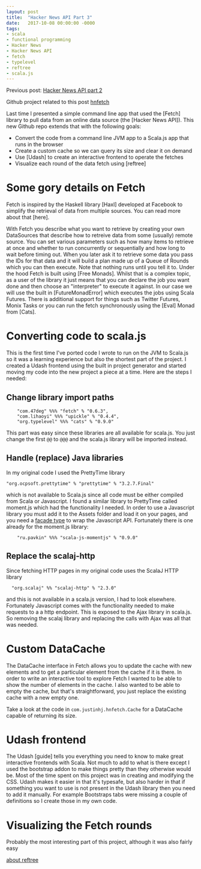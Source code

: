 ```yaml
---
layout: post
title:  "Hacker News API Part 3"
date:   2017-10-08 00:00:00 -0000
tags:
- scala
- functional programming
- Hacker News
- Hacker News API
- fetch
- typelevel
- reftree
- scala.js
---
```


Previous post: [Hacker News API part 2](/2017-07-30-hacker-news-api-2.html)

Github project related to this post [hnfetch](https://github.com/justinhj/hnfetchjs)

Last time I presented a simple command line app that used the [Fetch] library to pull data from an online data source (the [Hacker News API]). This new Github repo extends that with the following goals:

- Convert the code from a command line JVM app to a Scala.js app that runs in the browser
- Create a custom cache so we can query its size and clear it on demand
- Use [Udash] to create an interactive frontend to operate the fetches
- Visualize each round of the data fetch using [reftree]

# Some gory details on Fetch

Fetch is inspired by the Haskell library [Haxl] developed at Facebook to simplify the retrieval of data from multiple sources. You can read more about that [here].

With Fetch you describe what you want to retrieve by creating your own DataSources that describe how to retreive data from some (usually) remote source. You can set various parameters such as how many items to retrieve at once and whether to run concurrently or sequentially and how long to wait before timing out. When you later ask it to retrieve some data you pass the IDs for that data and it will build a plan made up of a Queue of Rounds which you can then execute. Note that nothing runs until you tell it to. Under the hood Fetch is built using [Free Monads]. Whilst that is a complex topic, as a user of the library it just means that you can declare the job you want done and then choose an "interpreter" to execute it against. In our case we will use the built in [FutureMonadError] which executes the jobs using Scala Futures. There is additional support for things such as Twitter Futures, Monix Tasks or you can run the fetch synchronously using the [Eval] Monad from [Cats].

# Converting code to scala.js

This is the first time I've ported code I wrote to run on the JVM to Scala.js so it was a learning experience but also the shortest part of the project. I created a Udash frontend using the built in project generator and started moving my code into the new project a piece at a time. Here are the steps I needed:

## Change library import paths

```
    "com.47deg" %%% "fetch" % "0.6.3",
    "com.lihaoyi" %%% "upickle" % "0.4.4",
    "org.typelevel" %%% "cats" % "0.9.0"
```

This part was easy since these libraries are all available for scala.js. You just change the first `@@` to `@@@` and the scala.js library will be imported instead.

## Handle (replace) Java libraries

In my original code I used the PrettyTime library

```
"org.ocpsoft.prettytime" % "prettytime" % "3.2.7.Final"
```

which is not available to Scala.js since all code must be either compiled from Scala or Javascript. I found a similar library to PrettyTime called moment.js which had the functionality I needed. In order to use a Javascript library you must add it to the Assets folder and load it on your pages, and you need a [facade type](https://www.scala-js.org/doc/interoperability/facade-types.html) to wrap the Javascript API. Fortunately there is one already for the moment.js library:

```
    "ru.pavkin" %%% "scala-js-momentjs" % "0.9.0"
```

## Replace the scalaj-http

Since fetching HTTP pages in my original code uses the ScalaJ HTTP library

```
  "org.scalaj" %% "scalaj-http" % "2.3.0"
```

and this is not available in a scala.js version, I had to look elsewhere. Fortunately Javascript comes with the functionality needed to make requests to a a http endpoint. This is exposed to the Ajax library in scala.js. So removing the scalaj library and replacing the calls with Ajax was all that was needed.

# Custom DataCache

The DataCache interface in Fetch allows you to update the cache with new elements and to get a particular element from the cache if it is there. In order to write an interactive tool to explore Fetch I wanted to be able to show the number of elements in the cache. I also wanted to be able to empty the cache, but that's straightforward, you just replace the existing cache with a new empty one.

Take a look at the code in `com.justinhj.hnfetch.Cache` for a DataCache capable of returning its size.

# Udash frontend

The Udash [guide] tells you everything you need to know to make great interactive frontends with Scala. Not much to add to what is there except I used the bootstrap addon to make things pretty than they otherwise would be. Most of the time spent on this project was in creating and  modifying the CSS. Udash makes it easier in that it's typesafe, but also harder in that if something you want to use is not present in the Udash library then you need to add it manually. For example Bootstraps tabs were missing a couple of definitions so I create those in my own code.

# Visualizing the Fetch rounds

Probably the most interesting part of this project, although it was also fairly easy 

[about reftree](https://www.youtube.com/watch?v=6mWaqGHeg3g)






